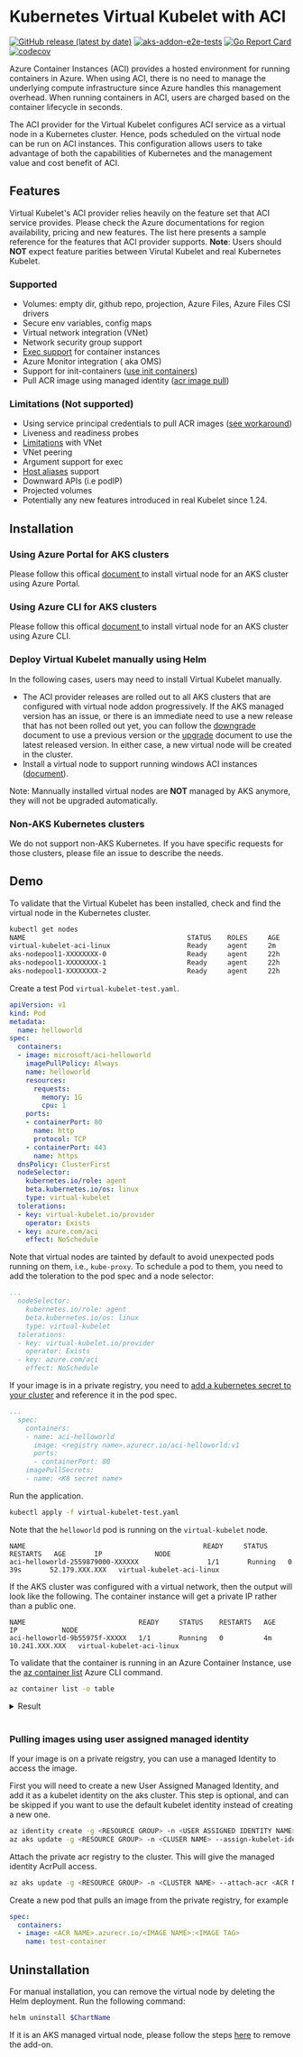 # Kubernetes Virtual Kubelet with ACI

[![GitHub release (latest by date)](https://img.shields.io/github/v/release/virtual-kubelet/azure-aci)](https://github.com/virtual-kubelet/azure-aci/releases)
[![aks-addon-e2e-tests](https://github.com/virtual-kubelet/azure-aci/actions/workflows/aks-addon-tests.yml/badge.svg?branch=master)](https://github.com/virtual-kubelet/azure-aci/actions/workflows/aks-addon-tests.yml)
[![Go Report Card](https://goreportcard.com/badge/github.com/virtual-kubelet/azure-aci)](https://goreportcard.com/report/github.com/virtual-kubelet/azure-aci)
[![codecov](https://codecov.io/gh/virtual-kubelet/azure-aci/branch/master/graph/badge.svg?token=XHb1xbrki0)](https://codecov.io/gh/virtual-kubelet/azure-aci)

Azure Container Instances (ACI) provides a hosted environment for running containers in Azure. When using ACI, there is no need to manage the underlying compute infrastructure since Azure handles this management overhead. When running containers in ACI, users are charged based on the container lifecycle in seconds.

The ACI provider for the Virtual Kubelet configures ACI service as a virtual node in a Kubernetes cluster. Hence, pods scheduled on the virtual node can be run on ACI instances. This configuration allows users to take advantage of both the capabilities of Kubernetes and the management value and cost benefit of ACI.

## Features 

Virtual Kubelet's ACI provider relies heavily on the feature set that ACI service provides. Please check the Azure documentations for region availability, pricing and new features. The list here presents a sample reference for the features that ACI provider supports. **Note**: Users should **NOT** expect feature parities between Virutal Kubelet and real Kubernetes Kubelet.

### Supported

* Volumes: empty dir, github repo, projection, Azure Files, Azure Files CSI drivers
* Secure env variables, config maps
* Virtual network integration (VNet)
* Network security group support
* [Exec support](https://docs.microsoft.com/azure/container-instances/container-instances-exec) for container instances
* Azure Monitor integration ( aka OMS)
* Support for init-containers ([use init containers](#Create-pod-with-init-containers))
* Pull ACR image using managed identity ([acr image pull](#Pulling-images-using-user-assigned-managed-identity))

### Limitations (Not supported)

* Using service principal credentials to pull ACR images ([see workaround](#Private-registry))
* Liveness and readiness probes
* [Limitations](https://docs.microsoft.com/azure/container-instances/container-instances-vnet) with VNet
* VNet peering
* Argument support for exec
* [Host aliases](https://kubernetes.io/docs/concepts/services-networking/add-entries-to-pod-etc-hosts-with-host-aliases/) support
* Downward APIs (i.e podIP)
* Projected volumes
* Potentially any new features introduced in real Kubelet since 1.24.

## Installation

### Using Azure Portal for AKS clusters

Please follow this offical [document ](https://learn.microsoft.com/en-us/azure/aks/virtual-nodes-portal) to install virtual node for an AKS cluster using Azure Portal.

### Using Azure CLI for AKS clusters

Please follow this offical [document ](https://learn.microsoft.com/en-us/azure/aks/virtual-nodes-cli) to install virtual node for an AKS cluster using Azure CLI.

### Deploy Virtual Kubelet manually using Helm 

In the following cases, users may need to install Virtual Kubelet manually.
- The ACI provider releases are rolled out to all AKS clusters that are configured with virtual node addon progressively. If the AKS managed version has an issue, or there is an immediate need to use a new release that has not been rolled out yet,  you can follow the [downgrade](./docs/DOWNGRADE-README.md) document to use a previous version or the [upgrade](./docs/UPGRADE-README.md) document to use the latest released version. In either case, a new virtual node will be created in the cluster.
- Install a virtual node to support running windows ACI instances ([document](./docs/windows-virtual-node.md)).

Note: Mannually installed virtual nodes are **NOT** managed by AKS anymore, they will not be upgraded automatically.

### Non-AKS Kubernetes clusters
We do not support non-AKS Kubernetes. If you have specific requests for those clusters, please file an issue to describe the needs.


## Demo

To validate that the Virtual Kubelet has been installed, check and find the virtual node in the Kubernetes cluster.

```bash
kubectl get nodes
NAME                                        STATUS    ROLES     AGE       VERSION
virtual-kubelet-aci-linux                   Ready     agent     2m        v1.13.1
aks-nodepool1-XXXXXXXX-0                    Ready     agent     22h       v1.12.6
aks-nodepool1-XXXXXXXX-1                    Ready     agent     22h       v1.12.6
aks-nodepool1-XXXXXXXX-2                    Ready     agent     22h       v1.12.6
```

Create a test Pod `virtual-kubelet-test.yaml`.

```yaml
apiVersion: v1
kind: Pod
metadata:
  name: helloworld
spec:
  containers:
  - image: microsoft/aci-helloworld
    imagePullPolicy: Always
    name: helloworld
    resources:
      requests:
        memory: 1G
        cpu: 1
    ports:
    - containerPort: 80
      name: http
      protocol: TCP
    - containerPort: 443
      name: https
  dnsPolicy: ClusterFirst
  nodeSelector:
    kubernetes.io/role: agent
    beta.kubernetes.io/os: linux
    type: virtual-kubelet
  tolerations:
  - key: virtual-kubelet.io/provider
    operator: Exists
  - key: azure.com/aci
    effect: NoSchedule
```

Note that virtual nodes are tainted by default to avoid unexpected pods running on them, i.e., `kube-proxy`. To schedule a pod to them, you need to add the toleration to the pod spec and a node selector:

```yaml
...
  nodeSelector:
    kubernetes.io/role: agent
    beta.kubernetes.io/os: linux
    type: virtual-kubelet
  tolerations:
  - key: virtual-kubelet.io/provider
    operator: Exists
  - key: azure.com/aci
    effect: NoSchedule
```

If your image is in a private registry, you need to [add a kubernetes secret to your cluster](https://kubernetes.io/docs/tasks/configure-pod-container/pull-image-private-registry/#create-a-secret-by-providing-credentials-on-the-command-line) and reference it in the pod spec.

```yaml
...
  spec:
    containers:
    - name: aci-helloworld
      image: <registry name>.azurecr.io/aci-helloworld:v1
      ports:
      - containerPort: 80
    imagePullSecrets:
    - name: <K8 secret name>
```

Run the application.

```bash
kubectl apply -f virtual-kubelet-test.yaml
```

Note that the `helloworld` pod is running on the `virtual-kubelet` node.

```console
NAME                                            READY     STATUS    RESTARTS   AGE       IP             NODE
aci-helloworld-2559879000-XXXXXX                 1/1       Running   0          39s       52.179.XXX.XXX   virtual-kubelet-aci-linux

```

If the AKS cluster was configured with a virtual network, then the output will look like the following. The container instance will get a private IP rather than a public one.

```console
NAME                            READY     STATUS    RESTARTS   AGE       IP           NODE
aci-helloworld-9b55975f-XXXXX   1/1       Running   0          4m        10.241.XXX.XXX   virtual-kubelet-aci-linux
```

To validate that the container is running in an Azure Container Instance, use the [az container list][az-container-list] Azure CLI command.

```bash
az container list -o table
```

<details>
<summary>Result</summary>

```console
Name                             ResourceGroup    ProvisioningState    Image                     IP:ports         CPU/Memory       OsType    Location
-------------------------------  ---------------  -------------------  ------------------------  ---------------  ---------------  --------  ----------
helloworld-2559879000-XXXXXX  myResourceGroup    Succeeded            microsoft/aci-helloworld  52.179.XXX.XXX:80  1.0 core/1.5 gb  Linux     eastus
```
</details><br/>

### Pulling images using user assigned managed identity
If your image is on a private reigstry, you can use a managed Identity to access the image.

First you will need to create a new User Assigned Managed Identity, and add it as a kubelet identity on the aks cluster.
This step is optional, and can be skipped if you want to use the default kubelet identity instead of creating a new one.
```bash
az identity create -g <RESOURCE GROUP> -n <USER ASSIGNED IDENTITY NAME>
az aks update -g <RESOURCE GROUP> -n <CLUSER NAME> --assign-kubelet-identity <USER ASSIGNED IDENTITY URI>
```

Attach the private acr registry to the cluster. This will give the managed identity  AcrPull access.
```bash
az aks update -g <RESOURCE GROUP> -n <CLUSTER NAME> --attach-acr <ACR NAME>
```

Create a new pod that pulls an image from the private registry, for example
```yaml
spec:
  containers:
  - image: <ACR NAME>.azurecr.io/<IMAGE NAME>:<IMAGE TAG>
    name: test-container
```

## Uninstallation

For manual installation, you can remove the virtual node by deleting the Helm deployment. Run the following command:

```bash
helm uninstall $ChartName
```

If it is an AKS managed virtual node,  please follow the steps [here](https://docs.microsoft.com/azure/aks/virtual-nodes-cli#remove-virtual-nodes) to remove the add-on.


<!-- LINKS -->
[az-container-list]: https://docs.microsoft.com/cli/azure/container?view=azure-cli-latest#az_container_list

